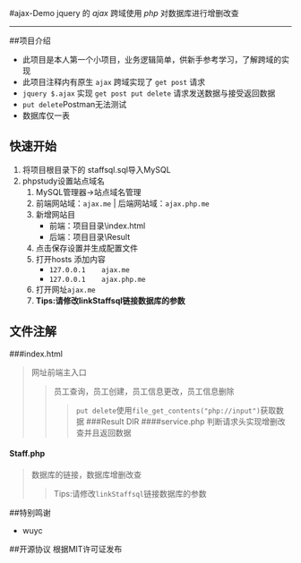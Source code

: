 #ajax-Demo
jquery 的 *ajax* 跨域使用 *php* 对数据库进行增删改查


---

##项目介绍
* 此项目是本人第一个小项目，业务逻辑简单，供新手参考学习，了解跨域的实现
* 此项目注释内有原生 ```ajax``` 跨域实现了 ```get post``` 请求
* ```jquery $.ajax``` 实现 ```get post put delete``` 请求发送数据与接受返回数据
* ```put delete```Postman无法测试
* 数据库仅一表
## 快速开始
1. 将项目根目录下的 staffsql.sql导入MySQL
2. phpstudy设置站点域名
	1. MySQL管理器->站点域名管理
	2. 前端网站域：```ajax.me``` | 后端网站域：```ajax.php.me```
	3. 新增网站目
		* 前端：项目目录\index.html
		* 后端：项目目录\Result
	4. 点击保存设置并生成配置文件
	5. 打开hosts 添加内容
		* ```127.0.0.1    ajax.me```
		* ```127.0.0.1    ajax.php.me```
	6. 打开网址```ajax.me```
	7. **Tips:请修改linkStaffsql链接数据库的参数**
## 文件注解
###index.html
>网址前端主入口
>> 员工查询，员工创建，员工信息更改，员工信息删除
>>> ```put delete```使用```file_get_contents("php://input")```获取数据
###Result DIR
####service.php
>判断请求头实现增删改查并且返回数据
#### Staff.php
>数据库的链接，数据库增删改查
>>Tips:请修改```linkStaffsql```链接数据库的参数

##特别鸣谢
* wuyc

##开源协议
根据MIT许可证发布
